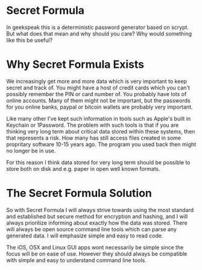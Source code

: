 # Secret Formula

In geekspeak this is a deterministic password generator based on scrypt. But what does that mean and why should you care? Why would something like this be useful?

# Why Secret Formula Exists

We increasingly get more and more data which is very important to keep secret and track of. You might have a host of credit cards which you can't possibly remember the PIN or card number of. You probably have lots of online accounts. Many of them might not be important, but the passwords for you online banks, paypal or bitcoin wallets are probably very important.

Like many other I've kept such information in tools such as Apple's built in Keychain or 1Password. The problem with such tools is that if you are thinking very long term about critical data stored within these systems, then that represents a risk. How many has still access files created in some propritary software 10-15 years ago. The program you used back then might no longer be in use.

For this reason I think data stored for very long term  should be possible to store both on disk and e.g. paper in open well known formats.

# The Secret Formula Solution

So with Secret Formula I will always strive towards using the most standard and established but secure method for encryption and hashing, and I will always prioritize informing about exactly how the data was stored. There will always be open source command line tools which can parse any generated data. I will emphasize simple and easy to read code.

The iOS, OSX and Linux GUI apps wont necessarily be simple since the focus will be on ease of use. However they should always be compatible with simple and easy to understand command line tools.

